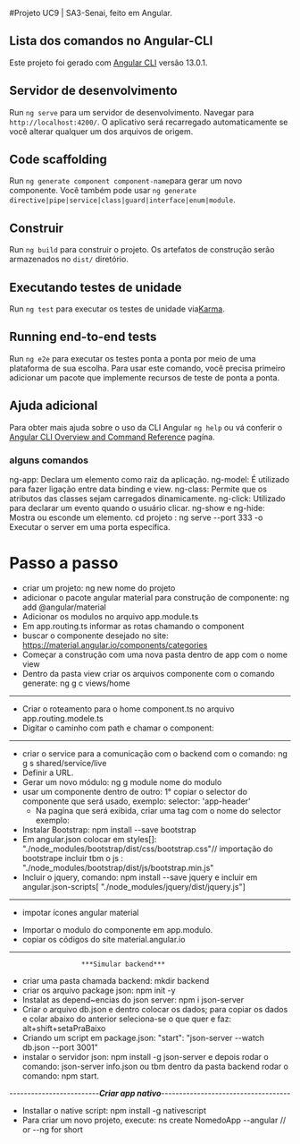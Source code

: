 #Projeto UC9 | SA3-Senai, feito em Angular.


## Lista dos comandos no Angular-CLI

Este projeto foi gerado com [Angular CLI](https://github.com/angular/angular-cli) versão 13.0.1.

## Servidor de desenvolvimento

Run `ng serve` para um servidor de desenvolvimento. Navegar para `http://localhost:4200/`. O aplicativo será recarregado automaticamente se você alterar qualquer um dos arquivos de origem.

## Code scaffolding

Run `ng generate component component-name`para gerar um novo componente. Você também pode usar `ng generate directive|pipe|service|class|guard|interface|enum|module`.

## Construir

Run `ng build` para construir o projeto. Os artefatos de construção serão armazenados no `dist/` diretório.

## Executando testes de unidade

Run `ng test` para executar os testes de unidade via[Karma](https://karma-runner.github.io).

## Running end-to-end tests

Run `ng e2e` para executar os testes ponta a ponta por meio de uma plataforma de sua escolha. Para usar este comando, você precisa primeiro adicionar um pacote que implemente recursos de teste de ponta a ponta.

## Ajuda adicional

Para obter mais ajuda sobre o uso da CLI Angular `ng help` ou vá conferir o [Angular CLI Overview and Command Reference](https://angular.io/cli) pagína.

### alguns comandos
ng-app:	                                Declara um elemento como raiz da aplicação.
ng-model:	                              É utilizado para fazer ligação entre data binding e view.
ng-class:	                              Permite que os atributos das classes sejam carregados dinamicamente.
ng-click:	                              Utilizado para declarar um evento quando o usuário clicar.
ng-show e ng-hide:                     	Mostra ou esconde um elemento.
cd projeto : ng serve --port 333 -o     Executar o server em uma porta específica.

# Passo a passo
- criar um projeto: ng new nome do projeto
- adicionar o pacote angular material para construção de componente: ng add @angular/material
- Adicionar os modulos no arquivo app.module.ts
- Em app.routing.ts informar as rotas chamando o component
- buscar o componente desejado no site: https://material.angular.io/components/categories
- Começar a construção com uma nova pasta dentro de app com o nome view
- Dentro da pasta view criar os arquivos componente com o comando generate: ng g c views/home
-------------------------------------------------------------------------------------------
- Criar o roteamento para o home component.ts no arquivo  app.routing.modele.ts
- Digitar o caminho com path e chamar o component: 
----------------------------------------------------------------------------------------------
- criar o service para a comunicação com o backend com o comando: ng g s shared/service/live
- Definir a URL.
- Gerar um novo módulo: ng g module nome do modulo
- usar um componente dentro de outro:
  1° copiar o selector do componente que será usado, exemplo: selector: 'app-header'
  - Na pagína que será exibida, criar uma tag com o nome do selector exemplo: <app-header></app-header>
- Instalar Bootstrap: npm install --save bootstrap
- Em angular.json colocar em styles[]: "./node_modules/bootstrap/dist/css/bootstrap.css"// importação do bootstrape incluir tbm o js : "./node_modules/bootstrap/dist/js/bootstrap.min.js"
- Incluir o jquery, comando: npm install --save jquery e incluir em angular.json-scripts[ "./node_modules/jquery/dist/jquery.js"]
---------------------------------------------------------------------------------------------
* impotar ícones angular material

- Importar o modulo do componente em app.modulo.
- copiar os códigos do site material.angular.io 
--------------------------------------------------------------------------------------------
                      ***Simular backend***
 - criar uma pasta chamada backend: mkdir backend
 - criar os arquivo package json: npm init -y
 - Instalat as depend~encias do json server: npm i json-server
 - Criar o arquivo db.json e dentro colocar os dados; para copiar os dados e colar abaixo do anterior seleciona-se o que quer e faz: alt+shift+setaPraBaixo
 - Criando um script em package.json:  "start": "json-server --watch db.json --port 3001"
 - instalar o servidor json: npm install -g json-server e depois rodar o comando: json-server info.json ou tbm dentro da pasta backend rodar o comando: npm start.

-------------------------***Criar app nativo***------------------------------------
- Installar o native script: npm install -g nativescript 
- Para criar um novo projeto, execute: ns create NomedoApp --angular // or --ng for short